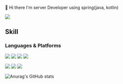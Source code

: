 👋 Hi there I'm server Developer using spring(java, kotlin)

<a href="https://www.notion.so/Choi-Min-Sung-52ec35a207c24b5f890e441dd0ba3c02" target="_blank"><img src="https://img.shields.io/badge/Notion-000000?style=flat&logo=Notion&logoColor=FFFFFF"/></a>

## Skill
### Languages & Platforms
<img src="https://img.shields.io/badge/Java-FFFFFF?style=flat&logo=openjdk&logoColor=437291"/></a>
<img src="https://img.shields.io/badge/Kotlin-FFFFFF?style=flat&logo=Kotlin&logoColor=7F52FF"/></a>
<img src="https://img.shields.io/badge/Python-FFFFFF?style=flat&logo=Python&logoColor=3776AB"/></a>
<img src="https://img.shields.io/badge/C++-FFFFFF?style=flat&logo=cplusplus&logoColor=00599C"/></a>

<img src="https://img.shields.io/badge/Spring-FFFFFF?style=flat&logo=Spring&logoColor=6DB33F"/></a>
<img src="https://img.shields.io/badge/Flask-FFFFFF?style=flat&logo=Flask&logoColor=000000"/></a>
<img src="https://img.shields.io/badge/Mysql-FFFFFF?style=flat&logo=Mysql&logoColor=4479A1"/></a>


![Anurag's GitHub stats](https://github-readme-stats.vercel.app/api?username=raccoon-coding&show_icons=true&theme=rose)
<!--
**raccoon-coding/raccoon-c![Uploading notion.svg…]()
oding** is a ✨ _special_ ✨ repository because its `README.md` (this file) appears on your GitHub profile.

Here are some ideas to get you started:

- 🔭 I’m currently working on ...
- 🌱 I’m currently learning ...
- 👯 I’m looking to collaborate on ...
- 🤔 I’m looking for help with ...
- 💬 Ask me about ...
- 📫 How to reach me: ...
- 😄 Pronouns: ...
- ⚡ Fun fact: ...
-->
